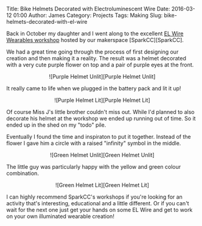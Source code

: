 Title: Bike Helmets Decorated with Electroluminescent Wire
Date: 2016-03-12 01:00
Author: James 
Category: Projects
Tags: Making
Slug: bike-helmets-decorated-with-el-wire

Back in October my daughter and I went along to the excellent [EL Wire Wearables workshop][EL Wire Wearables workshop] hosted by our makerspace [SparkCC][SparkCC].

<!--more-->

We had a great time going through the process of first designing our creation and then making it a reality. The result was a helmet decorated with a very cute purple flower on top and a pair of purple eyes at the front.

<center>![Purple Helmet Unlit][Purple Helmet Unlit]</center>

It really came to life when we plugged in the battery pack and lit it up!

<center>![Purple Helmet Lit][Purple Helmet Lit]</center>

Of course Miss J's little brother couldn't miss out. While I'd planned to also decorate his helmet at the workshop we ended up running out of time. So it ended up in the shed on my "todo" pile.

Eventually I found the time and inspiraton to put it together. Instead of the flower I gave him a circle with a raised "infinity" symbol in the middle.

<center>![Green Helmet Unlit][Green Helmet Unlit]</center>

The little guy was particularly happy with the yellow and green colour combination.

<center>![Green Helmet Lit][Green Helmet Lit]</center>

I can highly recommend SparkCC's workshops if you're looking for an activity that's interesting, educational and a little different. Or if you can't wait for the next one just get your hands on some EL Wire and get to work on your own illuminated wearable creation!

[EL Wire Wearables workshop]:http://sparkcc.org/el-wire-wearbles-workshop/ 
[Purple Helmet Unlit]:https://farm2.staticflickr.com/1456/25698257225_c0da7674db_z.jpg
[Purple Helmet Lit]:https://farm2.staticflickr.com/1543/25605555201_e3cc15a873_z.jpg
[Green Helmet Unlit]:https://farm2.staticflickr.com/1590/25698249605_360f27d51d_z.jpg
[Green Helmet Lit]:https://farm2.staticflickr.com/1696/25067732414_de04aaf75e_z.jpg
